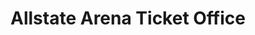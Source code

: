 ---
title: "Allstate Arena Ticket Office"
url: /rosemont/allstate-arena-ticket-office/
shop: Tickets
---